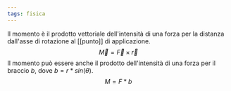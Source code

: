 ```yaml
---
tags: fisica
---
```

Il momento è il prodotto vettoriale dell'intensità di una forza per la distanza dall'asse di rotazione al [[punto]] di applicazione.
$$
\overrightarrow M=\overrightarrow F \times\overrightarrow r
$$
Il momento può essere anche il prodotto dell'intensità di una forza per il braccio $b$, dove $b=r*sin(\theta)$.
$$
M=F*b
$$
